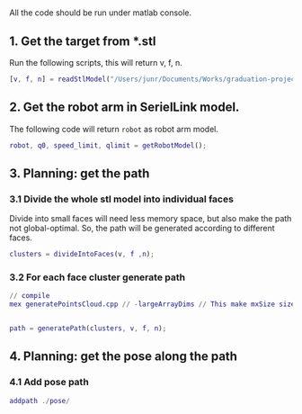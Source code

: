 # 
All the code should be run under matlab console.

## 1. Get the target from \*.stl
Run the following scripts, this will return v, f, n.
```matlab
[v, f, n] = readStlModel("/Users/junr/Documents/Works/graduation-project/code/planning/123.stl");
```

## 2. Get the robot arm in SerielLink model.
The following code will return `robot` as robot arm model.
```matlab
robot, q0, speed_limit, qlimit = getRobotModel();
```

## 3. Planning: get the path
### 3.1 Divide the whole stl model into individual faces
Divide into small faces will need less memory space, but also make the path
not global-optimal. So, the path will be generated according to different
faces.
```matlab
clusters = divideIntoFaces(v, f ,n);
```

### 3.2 For each face cluster generate path
```matlab
// compile
mex generatePointsCloud.cpp // -largeArrayDims // This make mxSize size_t


path = generatePath(clusters, v, f, n);
```

## 4. Planning: get the pose along the path
### 4.1 Add pose path
```matlab
addpath ./pose/
```
